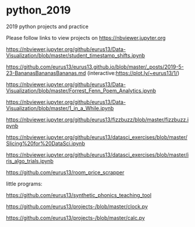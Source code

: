 # python_2019
2019 python projects and practice

Please follow links to view projects on https://nbviewer.jupyter.org


https://nbviewer.jupyter.org/github/eurus13/Data-Visualization/blob/master/student_timestamp_shifts.ipynb

https://github.com/eurus13/eurus13.github.io/blob/master/_posts/2019-5-23-BananasBananasBananas.md (interactive:https://plot.ly/~eurus13/1/)

https://nbviewer.jupyter.org/github/eurus13/Data-Visualization/blob/master/Forrest_Fenn_Poem_Analytics.ipynb

https://nbviewer.jupyter.org/github/eurus13/Data-Visualization/blob/master/1_in_a_While.ipynb

https://nbviewer.jupyter.org/github/eurus13/fizzbuzz/blob/master/fizzbuzz.ipynb

https://nbviewer.jupyter.org/github/eurus13/datasci_exercises/blob/master/Slicing%20for%20DataSci.ipynb

https://nbviewer.jupyter.org/github/eurus13/datasci_exercises/blob/master/iris_algo_trials.ipynb

https://github.com/eurus13/room_price_scrapper


little programs:

https://github.com/eurus13/synthetic_phonics_teaching_tool

https://github.com/eurus13/projects-/blob/master/clock.py

https://github.com/eurus13/projects-/blob/master/calc.py






